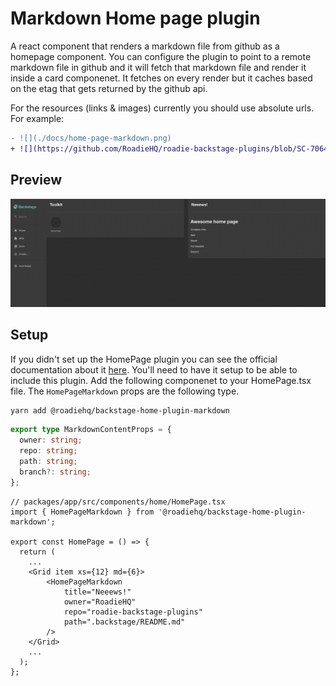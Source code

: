 # Markdown Home page plugin

A react component that renders a markdown file from github as a homepage component. You can configure the plugin to point to a remote markdown file in github and it will fetch that markdown file and render it inside a card componenet.
It fetches on every render but it caches based on the etag that gets returned by the github api.

For the resources (links & images) currently you should use absolute urls. For example:

```diff
- ![](./docs/home-page-markdown.png)
+ ![](https://github.com/RoadieHQ/roadie-backstage-plugins/blob/SC-7064-add-markdown-home-plugin/plugins/home/backstage-plugin-home-markdown/docs/home-page-markdown.png)
```

## Preview

![](./docs/home-page-markdown.png)

## Setup

If you didn't set up the HomePage plugin you can see the official documentation about it [here](https://github.com/backstage/backstage/tree/master/plugins/home). You'll need to have it setup to be able to include this plugin.
Add the following componenet to your HomePage.tsx file. The `HomePageMarkdown` props are the following type.

```bash
yarn add @roadiehq/backstage-home-plugin-markdown
```

```ts
export type MarkdownContentProps = {
  owner: string;
  repo: string;
  path: string;
  branch?: string;
};
```

```tsx
// packages/app/src/components/home/HomePage.tsx
import { HomePageMarkdown } from '@roadiehq/backstage-home-plugin-markdown';

export const HomePage = () => {
  return (
    ...
    <Grid item xs={12} md={6}>
        <HomePageMarkdown
            title="Neeews!"
            owner="RoadieHQ"
            repo="roadie-backstage-plugins"
            path=".backstage/README.md"
        />
    </Grid>
    ...
  );
};
```
